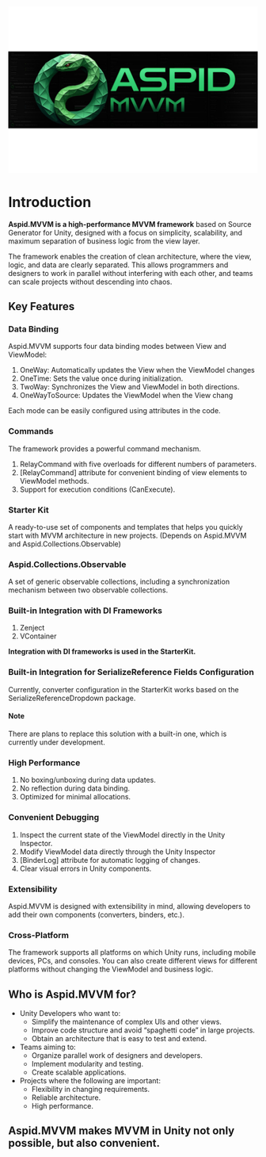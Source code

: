 ![Aspid.MVVMHeaderImage.png](Documentation/Images/Aspid.MVVMHeaderImage.png)

# Introduction
**Aspid.MVVM is a high-performance MVVM framework** based on Source Generator for Unity, 
designed with a focus on simplicity, scalability, and maximum separation of business logic from the view layer.

The framework enables the creation of clean architecture, where the view, logic, and data are clearly separated.
This allows programmers and designers to work in parallel without interfering with each other,
and teams can scale projects without descending into chaos.

## Key Features
### Data Binding
Aspid.MVVM supports four data binding modes between View and ViewModel:
1. OneWay: Automatically updates the View when the ViewModel changes
2. OneTime: Sets the value once during initialization.
3. TwoWay: Synchronizes the View and ViewModel in both directions.
4. OneWayToSource: Updates the ViewModel when the View chang

Each mode can be easily configured using attributes in the code.

### Commands
The framework provides a powerful command mechanism.
1. RelayCommand with five overloads for different numbers of parameters.
2. \[RelayCommand\] attribute for convenient binding of view elements to ViewModel methods.
3. Support for execution conditions (CanExecute).

### Starter Kit
A ready-to-use set of components and templates that helps you quickly start with MVVM architecture in new projects. 
(Depends on Aspid.MVVM and Aspid.Collections.Observable)

### Aspid.Collections.Observable
A set of generic observable collections, including a synchronization mechanism between two observable collections.

### Built-in Integration with DI Frameworks
1. Zenject
2. VContainer

**Integration with DI frameworks is used in the StarterKit.**

### Built-in Integration for SerializeReference Fields Configuration
Currently, converter configuration in the StarterKit works based on the SerializeReferenceDropdown package.

#### Note
There are plans to replace this solution with a built-in one, which is currently under development.

### High Performance
1. No boxing/unboxing during data updates.
2. No reflection during data binding.
3. Optimized for minimal allocations.

### Convenient Debugging
1. Inspect the current state of the ViewModel directly in the Unity Inspector.
2. Modify ViewModel data directly through the Unity Inspector
3. \[BinderLog\] attribute for automatic logging of changes.
4. Clear visual errors in Unity components.

### Extensibility
Aspid.MVVM is designed with extensibility in mind, allowing developers to add their own components (converters, binders, etc.).

### Cross-Platform
The framework supports all platforms on which Unity runs, including mobile devices, PCs, and consoles. 
You can also create different views for different platforms without changing the ViewModel and business logic.

## Who is Aspid.MVVM for?
* Unity Developers who want to:
    * Simplify the maintenance of complex UIs and other views.
    * Improve code structure and avoid “spaghetti code” in large projects.
    * Obtain an architecture that is easy to test and extend.
* Teams aiming to:
    * Organize parallel work of designers and developers.
    * Implement modularity and testing.
    * Create scalable applications.
* Projects where the following are important:
    * Flexibility in changing requirements.
    * Reliable architecture.
    * High performance.

## Aspid.MVVM makes MVVM in Unity not only possible, but also convenient.
